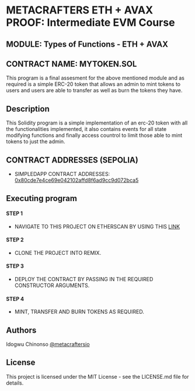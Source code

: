 # METACRAFTERS ETH + AVAX PROOF: Intermediate EVM Course
## MODULE: Types of Functions - ETH + AVAX
## CONTRACT NAME: MYTOKEN.SOL

This program is a final assesment for the above mentioned module and as required is a simple ERC-20 token that allows an admin to mint tokens to users and users are able to transfer as well as burn the tokens they have.


## Description
This Solidity program is a simple implementation of an erc-20 token with all the functionalities implemented, it also contains events for all state modifying functions and finally access countrol to limit those able to mint tokens to just the admin.


## CONTRACT ADDRESSES (SEPOLIA)
- SIMPLEDAPP CONTRACT ADDRESSES: [0x80cde7e4ce69e042102affd8f6ad9cc9d072bca5](https://sepolia.etherscan.io/address/0x80cde7e4ce69e042102affd8f6ad9cc9d072bca5#writeContract)


## Executing program
#### STEP 1
- NAVIGATE TO THIS PROJECT ON ETHERSCAN BY USING THIS [LINK](https://sepolia.etherscan.io/address/0x80cde7e4ce69e042102affd8f6ad9cc9d072bca5#writeContract)

#### STEP 2
- CLONE THE PROJECT INTO REMIX.

#### STEP 3
- DEPLOY THE CONTRACT BY PASSING IN THE REQUIRED CONSTRUCTOR ARGUMENTS.

#### STEP 4
- MINT, TRANSFER AND BURN TOKENS AS REQUIRED.


## Authors
Idogwu Chinonso
[@metacraftersio](https://twitter.com/ChinonsoIdogwu)


## License
This project is licensed under the MIT License - see the LICENSE.md file for details.